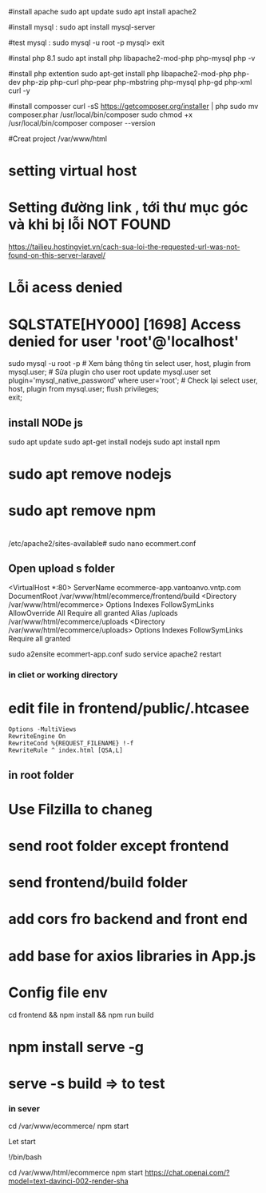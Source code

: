 #install apache
sudo apt update
sudo apt install apache2

#install mysql : 
sudo apt install mysql-server

#test mysql : 
sudo mysql -u root -p
mysql> exit

#instal php 8.1
sudo apt install php libapache2-mod-php php-mysql
php -v 


#install php extention
sudo apt-get install php libapache2-mod-php php-dev php-zip php-curl php-pear php-mbstring php-mysql php-gd php-xml curl -y 

#install composser
curl -sS https://getcomposer.org/installer | php sudo mv composer.phar /usr/local/bin/composer sudo chmod +x /usr/local/bin/composer 
composer --version

#Creat project
/var/www/html

# setting virtual host
# Setting đường link , tới thư mục góc và khi bị lỗi NOT FOUND
https://tailieu.hostingviet.vn/cach-sua-loi-the-requested-url-was-not-found-on-this-server-laravel/


# Lỗi acess denied 
# SQLSTATE[HY000] [1698] Access denied for user 'root'@'localhost'
 sudo mysql -u root -p
	# Xem bảng thông tin 
	select user, host, plugin from mysql.user;
	# Sửa plugin cho user root 
	 update mysql.user set plugin='mysql_native_password' where user='root';
	# Check lại 
	select user, host, plugin from mysql.user;
	flush privileges;	
	exit;

## install NODe js
sudo apt update
sudo apt-get install nodejs
sudo apt install npm

# sudo apt remove nodejs
# sudo apt remove npm


#
/etc/apache2/sites-available# sudo nano ecommert.conf 

## Open upload s folder 
<VirtualHost *:80>
    ServerName ecommerce-app.vantoanvo.vntp.com
    DocumentRoot /var/www/html/ecommerce/frontend/build
    <Directory /var/www/html/ecommerce>
        Options Indexes FollowSymLinks
        AllowOverride All
        Require all granted
    </Directory>
Alias /uploads /var/www/html/ecommerce/uploads
<Directory /var/www/html/ecommerce/uploads>
    Options Indexes FollowSymLinks
    Require all granted
</Directory>

</VirtualHost>

sudo a2ensite ecommert-app.conf
sudo service apache2 restart

### in cliet or working directory
# edit file in frontend/public/.htcasee 
    Options -MultiViews
    RewriteEngine On
    RewriteCond %{REQUEST_FILENAME} !-f
    RewriteRule ^ index.html [QSA,L]

## in root folder 

# Use Filzilla to chaneg 
# send root folder except frontend 
# send frontend/build folder

# add cors fro backend and front end
# add base for axios libraries in App.js
# Config file env

cd frontend && npm install && npm run build  
# npm install serve -g   
# serve -s build     => to test 


### in sever 
cd /var/www/ecommerce/ 
npm start 

Let start 


!/bin/bash

cd /var/www/html/ecommerce
npm start
https://chat.openai.com/?model=text-davinci-002-render-sha
